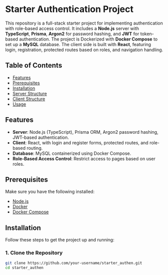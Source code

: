 # Starter Authentication Project

This repository is a full-stack starter project for implementing authentication with role-based access control. It includes a **Node.js** server with **TypeScript**, **Prisma**, **Argon2** for password hashing, and **JWT** for token-based authentication. The project is Dockerized with **Docker Compose** to set up a **MySQL** database. The client side is built with **React**, featuring login, registration, protected routes based on roles, and navigation handling.

## Table of Contents
- [Features](#features)
- [Prerequisites](#prerequisites)
- [Installation](#installation)
- [Server Structure](#server-structure)
- [Client Structure](#client-structure)
- [Usage](#usage)

## Features
- **Server**: Node.js (TypeScript), Prisma ORM, Argon2 password hashing, JWT-based authentication.
- **Client**: React, with login and register forms, protected routes, and role-based routing.
- **Database**: MySQL containerized using Docker Compose.
- **Role-Based Access Control**: Restrict access to pages based on user roles.

## Prerequisites
Make sure you have the following installed:
- [Node.js](https://nodejs.org/)
- [Docker](https://www.docker.com/get-started)
- [Docker Compose](https://docs.docker.com/compose/)

## Installation
Follow these steps to get the project up and running:

### 1. Clone the Repository
```bash
git clone https://github.com/your-username/starter_authen.git
cd starter_authen
